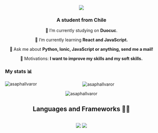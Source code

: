 
<h1 align="center">
    <img src="https://github.com/asapHallvaror/asapHallvaror/assets/128053015/055fc334-05f9-4297-be46-d53d595bfcda"/>
</h1>



<h3 align="center">A student from Chile</h3>

<div align="center">
 
 🔭 I’m currently studying on **Duocuc**.
 
 🧠 I’m currently learning **React and JavaScript.**

💬 Ask me about **Python, Ionic, JavaScript or anything, send me a mail!**

🎯 Motivations: **I want to improve my skills and my soft skills.**

</div>

<h3>My stats 📊</h3>

<p align="center"><img align="left" src="https://github-readme-stats.vercel.app/api/top-langs?username=asaphallvaror&show_icons=true&locale=en&layout=compact" alt="asaphallvaror" /></p> 

<p align="center"">&nbsp;<img align="center" src="https://github-readme-stats.vercel.app/api?username=asaphallvaror&show_icons=true&locale=en" alt="asaphallvaror" /></p>

<p align="center"><img align="center" src="https://github-readme-streak-stats.herokuapp.com/?user=asaphallvaror&" alt="asaphallvaror" /></p>

    







<h2 align="center">Languages and Frameworks 👨‍💻</h2>
<br/>
<div align="center">
    <img src="https://skillicons.dev/icons?i=react,bootstrap,html,css,vscode,github,git" />
    <img src="https://skillicons.dev/icons?i=nodejs,python,javascript,typescript,firebase,java,mysql" /><br>
</div>

